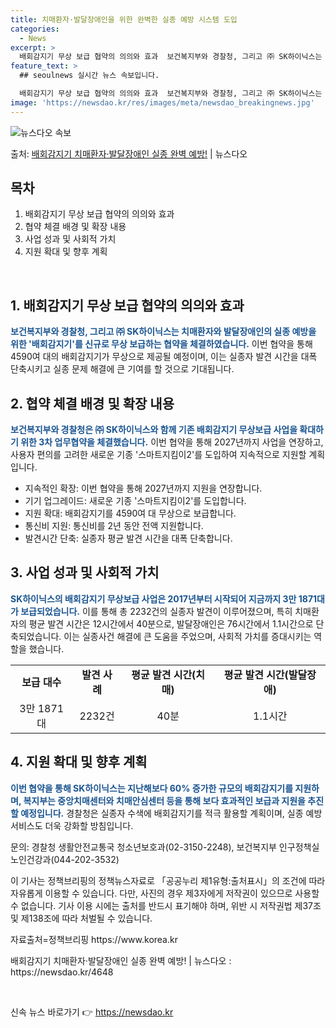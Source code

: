 ```yaml
---
title: 치매환자·발달장애인을 위한 완벽한 실종 예방 시스템 도입
categories:
  - News
excerpt: >
  배회감지기 무상 보급 협약의 의의와 효과  보건복지부와 경찰청, 그리고 ㈜ SK하이닉스는 치매환자와 발달장애…
feature_text: >
  ## seoulnews 실시간 뉴스 속보입니다.

  배회감지기 무상 보급 협약의 의의와 효과  보건복지부와 경찰청, 그리고 ㈜ SK하이닉스는 치매환자와 발달장애…
image: 'https://newsdao.kr/res/images/meta/newsdao_breakingnews.jpg'
---
```


![뉴스다오 속보](https://newsdao.kr/res/images/meta/newsdao_breakingnews.jpg)

<p>출처: <a href="https://newsdao.kr/4648" rel="dofollow">배회감지기 치매환자·발달장애인 실종 완벽 예방!</a> | 뉴스다오</p>

<h2 data-ke-size="size26">목차</h2>
<ol>
  <li>배회감지기 무상 보급 협약의 의의와 효과</li>
  <li>협약 체결 배경 및 확장 내용</li>
  <li>사업 성과 및 사회적 가치</li>
  <li>지원 확대 및 향후 계획</li>
</ol>

<p data-ke-size="size16">&nbsp;</p>

<h2 data-ke-size="size26">1. 배회감지기 무상 보급 협약의 의의와 효과</h2>
<p><b><span style="color: #1a5490;">보건복지부와 경찰청, 그리고 ㈜ SK하이닉스는 치매환자와 발달장애인의 실종 예방을 위한 '배회감지기'를 신규로 무상 보급하는 협약을 체결하였습니다.</span></b> 이번 협약을 통해 4590여 대의 배회감지기가 무상으로 제공될 예정이며, 이는 실종자 발견 시간을 대폭 단축시키고 실종 문제 해결에 큰 기여를 할 것으로 기대됩니다.</p>

<h2 data-ke-size="size26">2. 협약 체결 배경 및 확장 내용</h2>
<p><b><span style="color: #1a5490;">보건복지부와 경찰청은 ㈜ SK하이닉스와 함께 기존 배회감지기 무상보급 사업을 확대하기 위한 3차 업무협약을 체결했습니다.</span></b> 이번 협약을 통해 2027년까지 사업을 연장하고, 사용자 편의를 고려한 새로운 기종 '스마트지킴이2'를 도입하여 지속적으로 지원할 계획입니다.</p>
<ul>
  <li>지속적인 확장: 이번 협약을 통해 2027년까지 지원을 연장합니다.</li>
  <li>기기 업그레이드: 새로운 기종 '스마트지킴이2'를 도입합니다.</li>
  <li>지원 확대: 배회감지기를 4590여 대 무상으로 보급합니다.</li>
  <li>통신비 지원: 통신비를 2년 동안 전액 지원합니다.</li>
  <li>발견시간 단축: 실종자 평균 발견 시간을 대폭 단축합니다.</li>
</ul>

<h2 data-ke-size="size26">3. 사업 성과 및 사회적 가치</h2>
<p><b><span style="color: #1a5490;">SK하이닉스의 배회감지기 무상보급 사업은 2017년부터 시작되어 지금까지 3만 1871대가 보급되었습니다.</span></b> 이를 통해 총 2232건의 실종자 발견이 이루어졌으며, 특히 치매환자의 평균 발견 시간은 12시간에서 40분으로, 발달장애인은 76시간에서 1.1시간으로 단축되었습니다. 이는 실종사건 해결에 큰 도움을 주었으며, 사회적 가치를 증대시키는 역할을 했습니다.</p>
<table>
  <tr>
    <td style="text-align: center; height: 17px;"><b>보급 대수</b></td>
    <td style="text-align: center; height: 17px;"><b>발견 사례</b></td>
    <td style="text-align: center; height: 17px;"><b>평균 발견 시간(치매)</b></td>
    <td style="text-align: center; height: 17px;"><b>평균 발견 시간(발달장애)</b></td>
  </tr>
  <tr>
    <td style="text-align: center; height: 17px;">3만 1871대</td>
    <td style="text-align: center; height: 17px;">2232건</td>
    <td style="text-align: center; height: 17px;">40분</td>
    <td style="text-align: center; height: 17px;">1.1시간</td>
  </tr>
</table>

<h2 data-ke-size="size26">4. 지원 확대 및 향후 계획</h2>
<p><b><span style="color: #1a5490;">이번 협약을 통해 SK하이닉스는 지난해보다 60% 증가한 규모의 배회감지기를 지원하며, 복지부는 중앙치매센터와 치매안심센터 등을 통해 보다 효과적인 보급과 지원을 추진할 예정입니다.</span></b> 경찰청은 실종자 수색에 배회감지기를 적극 활용할 계획이며, 실종 예방 서비스도 더욱 강화할 방침입니다.</p>
<p>문의: 경찰청 생활안전교통국 청소년보호과(02-3150-2248), 보건복지부 인구정책실 노인건강과(044-202-3532)</p>
<p>이 기사는 정책브리핑의 정책뉴스자료로 「공공누리 제1유형:출처표시」의 조건에 따라 자유롭게 이용할 수 있습니다. 다만, 사진의 경우 제3자에게 저작권이 있으므로 사용할 수 없습니다. 기사 이용 시에는 출처를 반드시 표기해야 하며, 위반 시 저작권법 제37조 및 제138조에 따라 처벌될 수 있습니다.</p>
<p>자료출처=정책브리핑 https://www.korea.kr</p>
<p>배회감지기 치매환자·발달장애인 실종 완벽 예방! | 뉴스다오 : https://newsdao.kr/4648</p>
<p data-ke-size="size16">&nbsp;</p> 

신속 뉴스 바로가기 👉 <a href="https://newsdao.kr" rel="dofollow">https://newsdao.kr</a>


